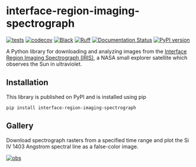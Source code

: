 # interface-region-imaging-spectrograph

[![tests](https://github.com/sun-data/interface-region-imaging-spectrograph/actions/workflows/tests.yml/badge.svg)](https://github.com/sun-data/interface-region-imaging-spectrograph/actions/workflows/tests.yml)
[![codecov](https://codecov.io/gh/sun-data/interface-region-imaging-spectrograph/graph/badge.svg?token=9VdGTSq2hT)](https://codecov.io/gh/sun-data/interface-region-imaging-spectrograph)
[![Black](https://github.com/sun-data/interface-region-imaging-spectrograph/actions/workflows/black.yml/badge.svg)](https://github.com/sun-data/interface-region-imaging-spectrograph/actions/workflows/black.yml)
[![Ruff](https://github.com/sun-data/interface-region-imaging-spectrograph/actions/workflows/ruff.yml/badge.svg)](https://github.com/sun-data/interface-region-imaging-spectrograph/actions/workflows/ruff.yml)
[![Documentation Status](https://readthedocs.org/projects/interface-region-imaging-spectrograph/badge/?version=latest)](https://interface-region-imaging-spectrograph.readthedocs.io/en/latest/?badge=latest)
[![PyPI version](https://badge.fury.io/py/interface-region-imaging-spectrograph.svg)](https://badge.fury.io/py/interface-region-imaging-spectrograph)

A Python library for downloading and analyzing images from the [Interface Region Imaging Spectrograph (IRIS)](iris.lmsal.com), 
a NASA small explorer satellite which observes the Sun in ultraviolet.

## Installation

This library is published on PyPI and is installed using pip
```
pip install interface-region-imaging-spectrograph
```

## Gallery

Download spectrograph rasters from a specified time range and plot the Si IV 1403 Angstrom
spectral line as a false-color image.

[![obs](https://interface-region-imaging-spectrograph.readthedocs.io/en/latest/_images/iris.sg.SpectrographObservation_0_0.png)](https://interface-region-imaging-spectrograph.readthedocs.io/en/latest/_autosummary/iris.sg.SpectrographObservation.html#iris.sg.SpectrographObservation)
